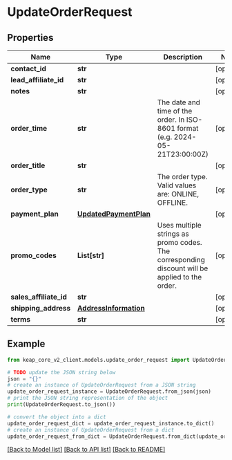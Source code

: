 # UpdateOrderRequest


## Properties

Name | Type | Description | Notes
------------ | ------------- | ------------- | -------------
**contact_id** | **str** |  | [optional] 
**lead_affiliate_id** | **str** |  | [optional] 
**notes** | **str** |  | [optional] 
**order_time** | **str** | The date and time of the order. In ISO-8601 format (e.g. 2024-05-21T23:00:00Z) | [optional] 
**order_title** | **str** |  | [optional] 
**order_type** | **str** | The order type. Valid values are: ONLINE, OFFLINE. | [optional] 
**payment_plan** | [**UpdatedPaymentPlan**](UpdatedPaymentPlan.md) |  | [optional] 
**promo_codes** | **List[str]** | Uses multiple strings as promo codes. The corresponding discount will be applied to the order. | [optional] 
**sales_affiliate_id** | **str** |  | [optional] 
**shipping_address** | [**AddressInformation**](AddressInformation.md) |  | [optional] 
**terms** | **str** |  | [optional] 

## Example

```python
from keap_core_v2_client.models.update_order_request import UpdateOrderRequest

# TODO update the JSON string below
json = "{}"
# create an instance of UpdateOrderRequest from a JSON string
update_order_request_instance = UpdateOrderRequest.from_json(json)
# print the JSON string representation of the object
print(UpdateOrderRequest.to_json())

# convert the object into a dict
update_order_request_dict = update_order_request_instance.to_dict()
# create an instance of UpdateOrderRequest from a dict
update_order_request_from_dict = UpdateOrderRequest.from_dict(update_order_request_dict)
```
[[Back to Model list]](../README.md#documentation-for-models) [[Back to API list]](../README.md#documentation-for-api-endpoints) [[Back to README]](../README.md)


